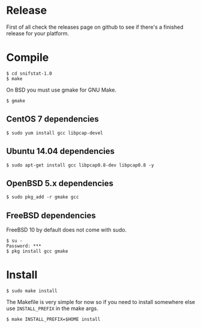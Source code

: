 # Release

First of all check the releases page on github to see if there's a finished release for your platform.

# Compile

	$ cd snifstat-1.0
	$ make

On BSD you must use gmake for GNU Make.

	$ gmake

## CentOS 7 dependencies

	$ sudo yum install gcc libpcap-devel

## Ubuntu 14.04 dependencies

	$ sudo apt-get install gcc libpcap0.8-dev libpcap0.8 -y

## OpenBSD 5.x dependencies

	$ sudo pkg_add -r gmake gcc

## FreeBSD dependencies

FreeBSD 10 by default does not come with sudo. 

	$ su -
	Password: ***
	$ pkg install gcc gmake

# Install

	$ sudo make install

The Makefile is very simple for now so if you need to install somewhere else use ``INSTALL_PREFIX`` in the make args.

	$ make INSTALL_PREFIX=$HOME install

